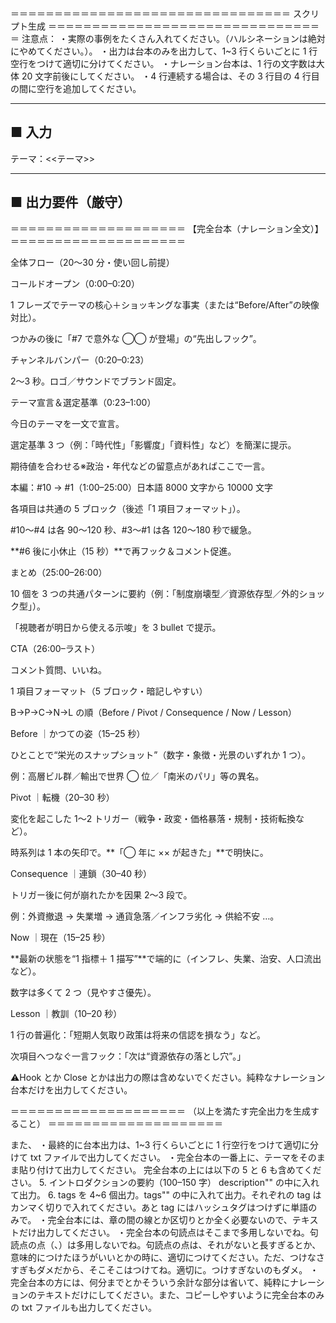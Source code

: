 ＝＝＝＝＝＝＝＝＝＝＝＝＝＝＝＝＝＝＝＝＝＝＝＝＝＝＝＝＝＝＝＝
スクリプト生成
＝＝＝＝＝＝＝＝＝＝＝＝＝＝＝＝＝＝＝＝＝＝＝＝＝＝＝＝＝＝＝＝
注意点：
・実際の事例をたくさん入れてください。（ハルシネーションは絶対にやめてください。）。
・出力は台本のみを出力して、1~3 行くらいごとに 1 行空行をつけて適切に分けてください。
・ナレーション台本は、1 行の文字数は大体 20 文字前後にしてください。
・4 行連続する場合は、その 3 行目の 4 行目の間に空行を追加してください。

---

## ■ 入力

テーマ：<<テーマ>>

---

## ■ 出力要件（厳守）

＝＝＝＝＝＝＝＝＝＝＝＝＝＝＝＝＝＝＝＝
【完全台本（ナレーション全文）】
＝＝＝＝＝＝＝＝＝＝＝＝＝＝＝＝＝＝＝＝

全体フロー（20〜30 分・使い回し前提）

コールドオープン（0:00–0:20）

1 フレーズでテーマの核心＋ショッキングな事実（または“Before/After”の映像対比）。

つかみの後に「#7 で意外な ◯◯ が登場」の“先出しフック”。

チャンネルバンパー（0:20–0:23）

2〜3 秒。ロゴ／サウンドでブランド固定。

テーマ宣言＆選定基準（0:23–1:00）

今日のテーマを一文で宣言。

選定基準 3 つ（例：「時代性」「影響度」「資料性」など）を簡潔に提示。

期待値を合わせる※政治・年代などの留意点があればここで一言。

本編：#10 → #1（1:00–25:00）日本語 8000 文字から 10000 文字

各項目は共通の 5 ブロック（後述「1 項目フォーマット」）。

#10〜#4 は各 90〜120 秒、#3〜#1 は各 120〜180 秒で緩急。

**#6 後に小休止（15 秒）**で再フック＆コメント促進。

まとめ（25:00–26:00）

10 個を 3 つの共通パターンに要約（例：「制度崩壊型／資源依存型／外的ショック型」）。

「視聴者が明日から使える示唆」を 3 bullet で提示。

CTA（26:00–ラスト）

コメント質問、いいね。

1 項目フォーマット（5 ブロック・暗記しやすい）

B→P→C→N→L の順（Before / Pivot / Consequence / Now / Lesson）

Before ｜かつての姿（15–25 秒）

ひとことで“栄光のスナップショット”（数字・象徴・光景のいずれか 1 つ）。

例：高層ビル群／輸出で世界 ◯ 位／「南米のパリ」等の異名。

Pivot ｜転機（20–30 秒）

変化を起こした 1〜2 トリガー（戦争・政変・価格暴落・規制・技術転換など）。

時系列は 1 本の矢印で。**「◯ 年に ×× が起きた」**で明快に。

Consequence ｜連鎖（30–40 秒）

トリガー後に何が崩れたかを因果 2〜3 段で。

例：外資撤退 → 失業増 → 通貨急落／インフラ劣化 → 供給不安 …。

Now ｜現在（15–25 秒）

**最新の状態を“1 指標＋ 1 描写”**で端的に（インフレ、失業、治安、人口流出など）。

数字は多くて 2 つ（見やすさ優先）。

Lesson ｜教訓（10–20 秒）

1 行の普遍化：「短期人気取り政策は将来の信認を損なう」など。

次項目へつなぐ一言フック：「次は“資源依存の落とし穴”。」

⚠️Hook とか Close とかは出力の際は含めないでください。純粋なナレーション台本だけを出力してください。

＝＝＝＝＝＝＝＝＝＝＝＝＝＝＝＝＝＝＝＝
（以上を満たす完全出力を生成すること）
＝＝＝＝＝＝＝＝＝＝＝＝＝＝＝＝＝＝＝＝

また、
・最終的に台本出力は、1~3 行くらいごとに 1 行空行をつけて適切に分けて txt ファイルで出力してください。
・完全台本の一番上に、テーマをそのまま貼り付けて出力してください。
完全台本の上には以下の 5 と 6 も含めてください。
5. イントロダクションの要約（100–150 字）
description"" の中に入れて出力。 
6. tags を 4~6 個出力。tags"" の中に入れて出力。それぞれの tag はカンマく切りで入れてください。あと tag にはハッシュタグはつけずに単語のみで。
・完全台本には、章の間の線とか区切りとか全く必要ないので、テキストだけ出力してください。
・完全台本の句読点はそこまで多用しないでね。句読点の点（、）は多用しないでね。句読点の点は、それがないと長すぎるとか、意味的につけたほうがいいとかの時に、適切につけてください。ただ、つけなさすぎもダメだから、そこそこはつけてね。適切に。つけすぎないのもダメ。
・完全台本の方には、何分までとかそういう余計な部分は省いて、純粋にナレーションのテキストだけにしてください。また、コピーしやすいように完全台本のみの txt ファイルも出力してください。
